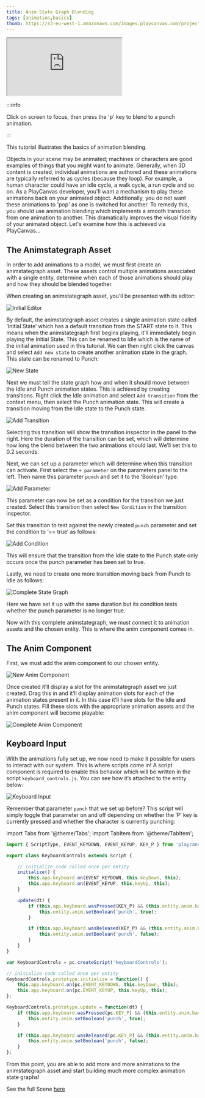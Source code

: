 ```yaml
---
title: Anim State Graph Blending
tags: [animation,basics]
thumb: https://s3-eu-west-1.amazonaws.com/images.playcanvas.com/projects/12/405874/A8B1FE-image-75.jpg
---
```


<div className='iframe-container'>
    <iframe src="https://playcanv.as/p/HI8kniOx/" title="Anim State Graph Blending" allow="camera; microphone; xr-spatial-tracking; fullscreen" allowfullscreen></iframe>
</div>

:::info

Click on screen to focus, then press the 'p' key to blend to a punch animation.

:::

This tutorial illustrates the basics of animation blending.

Objects in your scene may be animated; machines or characters are good examples of things that you might want to animate. Generally, when 3D content is created, individual animations are authored and these animations are typically referred to as cycles (because they loop). For example, a human character could have an idle cycle, a walk cycle, a run cycle and so on. As a PlayCanvas developer, you'll want a mechanism to play these animations back on your animated object. Additionally, you do not want these animations to 'pop' as one is switched for another. To remedy this, you should use animation blending which implements a smooth transition from one animation to another. This dramatically improves the visual fidelity of your animated object.
Let's examine how this is achieved via PlayCanvas...

## The Animstategraph Asset

In order to add animations to a model, we must first create an animstategraph asset. These assets control multiple animations associated with a single entity, determine when each of those animations should play and how they should be blended together.

When creating an animstategraph asset, you’ll be presented with its editor:

![Initial Editor](/img/tutorials/anim_blending/initial_editor.png)

By default, the animstategraph asset creates a single animation state called ‘Initial State’ which has a default transition from the START state to it. This means when the animstategraph first begins playing, it’ll immediately begin playing the Initial State. This can be renamed to Idle which is the name of the initial animation used in this tutorial. We can then right click the canvas and select `Add new state` to create another animation state in the graph. This state can be renamed to Punch:

![New State](/img/tutorials/anim_blending/new_state.gif)

Next we must tell the state graph how and when it should move between the Idle and Punch animation states. This is achieved by creating transitions. Right click the Idle animation and select `Add transition` from the context menu, then select the Punch animation state. This will create a transition moving from the Idle state to the Punch state.

![Add Transition](/img/tutorials/anim_blending/add_transition.gif)

Selecting this transition will show the transition inspector in the panel to the right. Here the duration of the transition can be set, which will determine how long the blend between the two animations should last. We’ll set this to 0.2 seconds.

Next, we can set up a parameter which will determine when this transition can activate. First select the `+ parameter` on the parameters panel to the left. Then name this parameter `punch` and set it to the ‘Boolean’ type.

![Add Parameter](/img/tutorials/anim_blending/add_parameter.png)

This parameter can now be set as a condition for the transition we just created. Select this transition then select `New Condition` in the transition inspector.

Set this transition to test against the newly created `punch` parameter and set the condition to ‘== true’ as follows:

![Add Condition](/img/tutorials/anim_blending/add_condition.png)

This will ensure that the transition from the Idle state to the Punch state only occurs once the punch parameter has been set to true.

Lastly, we need to create one more transition moving back from Punch to Idle as follows:

![Complete State Graph](/img/tutorials/anim_blending/complete_state_graph.png)

Here we have set it up with the same duration but its condition tests whether the punch parameter is no longer true.

Now with this complete animstategraph, we must connect it to animation assets and the chosen entity. This is where the anim component comes in.

## The Anim Component

First, we must add the anim component to our chosen entity.

![New Anim Component](/img/tutorials/anim_blending/new_anim_component.png)

Once created it’ll display a slot for the animstategraph asset we just created. Drag this in and it’ll display animation slots for each of the animation states present in it. In this case it’ll have slots for the Idle and Punch states. Fill these slots with the appropriate animation assets and the anim component will become playable:

![Complete Anim Component](/img/tutorials/anim_blending/complete_anim_component.png)

## Keyboard Input

With the animations fully set up, we now need to make it possible for users to interact with our system. This is where scripts come in! A script component is required to enable this behavior which will be written in the script `keyboard_controls.js`. You can see how it’s attached to the entity below:

![Keyboard Input](/img/tutorials/anim_blending/keyboard_input.png)

Remember that parameter `punch` that we set up before? This script will simply toggle that parameter on and off depending on whether the ‘P’ key is currently pressed and whether the character is currently punching:

import Tabs from '@theme/Tabs';
import TabItem from '@theme/TabItem';

<Tabs defaultValue="classic" groupId='script-code'>
<TabItem  value="esm" label="ESM (Recommended)">

```javascript
import { ScriptType, EVENT_KEYDOWN, EVENT_KEYUP, KEY_P } from 'playcanvas';

export class KeyboardControls extends Script {

    // initialize code called once per entity
    initialize() {
        this.app.keyboard.on(EVENT_KEYDOWN, this.keyDown, this);
        this.app.keyboard.on(EVENT_KEYUP, this.keyUp, this);
    }

    update(dt) {
        if (this.app.keyboard.wasPressed(KEY_P) && (this.entity.anim.baseLayer.activeState !== 'Punch')) {
            this.entity.anim.setBoolean('punch', true);
        }

        if (this.app.keyboard.wasReleased(KEY_P) && (this.entity.anim.baseLayer.activeState === 'Punch')) {
            this.entity.anim.setBoolean('punch', false);
        }
    }
}
```

</TabItem>
<TabItem value="classic" label="Classic">

```javascript
var KeyboardControls = pc.createScript('keyboardControls');

// initialize code called once per entity
KeyboardControls.prototype.initialize = function() {
    this.app.keyboard.on(pc.EVENT_KEYDOWN, this.keyDown, this);
    this.app.keyboard.on(pc.EVENT_KEYUP, this.keyUp, this);
};

KeyboardControls.prototype.update = function(dt) {
    if (this.app.keyboard.wasPressed(pc.KEY_P) && (this.entity.anim.baseLayer.activeState !== 'Punch')) {
        this.entity.anim.setBoolean('punch', true);
    }

    if (this.app.keyboard.wasReleased(pc.KEY_P) && (this.entity.anim.baseLayer.activeState === 'Punch')) {
        this.entity.anim.setBoolean('punch', false);
    }
};
```

</TabItem>
</Tabs>

From this point, you are able to add more and more animations to the animstategraph asset and start building much more complex animation state graphs!

See the full Scene [here](https://playcanvas.com/editor/scene/1065029)

